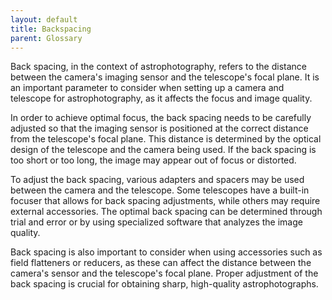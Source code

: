 ```yaml
---
layout: default
title: Backspacing
parent: Glossary
---
```

Back spacing, in the context of astrophotography, refers to the distance between the camera's imaging sensor and the telescope's focal plane. It is an important parameter to consider when setting up a camera and telescope for astrophotography, as it affects the focus and image quality.

In order to achieve optimal focus, the back spacing needs to be carefully adjusted so that the imaging sensor is positioned at the correct distance from the telescope's focal plane. This distance is determined by the optical design of the telescope and the camera being used. If the back spacing is too short or too long, the image may appear out of focus or distorted.

To adjust the back spacing, various adapters and spacers may be used between the camera and the telescope. Some telescopes have a built-in focuser that allows for back spacing adjustments, while others may require external accessories. The optimal back spacing can be determined through trial and error or by using specialized software that analyzes the image quality.

Back spacing is also important to consider when using accessories such as field flatteners or reducers, as these can affect the distance between the camera's sensor and the telescope's focal plane. Proper adjustment of the back spacing is crucial for obtaining sharp, high-quality astrophotographs.
